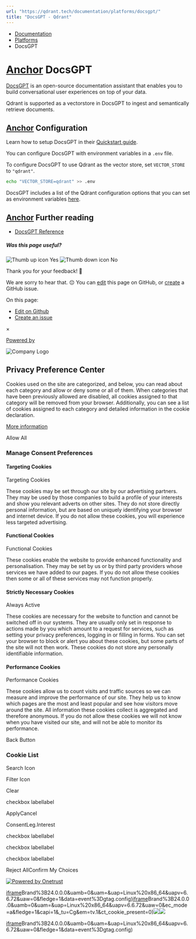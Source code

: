 ```yaml
---
url: "https://qdrant.tech/documentation/platforms/docsgpt/"
title: "DocsGPT - Qdrant"
---
```


- [Documentation](https://qdrant.tech/documentation/)
- [Platforms](https://qdrant.tech/documentation/platforms/)
- DocsGPT

# [Anchor](https://qdrant.tech/documentation/platforms/docsgpt/\#docsgpt) DocsGPT

[DocsGPT](https://docsgpt.arc53.com/) is an open-source documentation assistant that enables you to build conversational user experiences on top of your data.

Qdrant is supported as a vectorstore in DocsGPT to ingest and semantically retrieve documents.

## [Anchor](https://qdrant.tech/documentation/platforms/docsgpt/\#configuration) Configuration

Learn how to setup DocsGPT in their [Quickstart guide](https://docs.docsgpt.cloud/quickstart).

You can configure DocsGPT with environment variables in a `.env` file.

To configure DocsGPT to use Qdrant as the vector store, set `VECTOR_STORE` to `"qdrant"`.

```bash
echo "VECTOR_STORE=qdrant" >> .env

```

DocsGPT includes a list of the Qdrant configuration options that you can set as environment variables [here](https://github.com/arc53/DocsGPT/blob/00dfb07b15602319bddb95089e3dab05fac56240/application/core/settings.py#L46-L59).

## [Anchor](https://qdrant.tech/documentation/platforms/docsgpt/\#further-reading) Further reading

- [DocsGPT Reference](https://github.com/arc53/DocsGPT)

##### Was this page useful?

![Thumb up icon](https://qdrant.tech/icons/outline/thumb-up.svg)
Yes
![Thumb down icon](https://qdrant.tech/icons/outline/thumb-down.svg)
No

Thank you for your feedback! 🙏

We are sorry to hear that. 😔 You can [edit](https://qdrant.tech/github.com/qdrant/landing_page/tree/master/qdrant-landing/content/documentation/platforms/docsgpt.md) this page on GitHub, or [create](https://github.com/qdrant/landing_page/issues/new/choose) a GitHub issue.

On this page:

- [Edit on Github](https://github.com/qdrant/landing_page/tree/master/qdrant-landing/content/documentation/platforms/docsgpt.md)
- [Create an issue](https://github.com/qdrant/landing_page/issues/new/choose)

×

[Powered by](https://qdrant.tech/)

![Company Logo](https://cdn.cookielaw.org/logos/static/ot_company_logo.png)

## Privacy Preference Center

Cookies used on the site are categorized, and below, you can read about each category and allow or deny some or all of them. When categories that have been previously allowed are disabled, all cookies assigned to that category will be removed from your browser.
Additionally, you can see a list of cookies assigned to each category and detailed information in the cookie declaration.


[More information](https://qdrant.tech/legal/privacy-policy/#cookies-and-web-beacons)

Allow All

### Manage Consent Preferences

#### Targeting Cookies

Targeting Cookies

These cookies may be set through our site by our advertising partners. They may be used by those companies to build a profile of your interests and show you relevant adverts on other sites. They do not store directly personal information, but are based on uniquely identifying your browser and internet device. If you do not allow these cookies, you will experience less targeted advertising.

#### Functional Cookies

Functional Cookies

These cookies enable the website to provide enhanced functionality and personalisation. They may be set by us or by third party providers whose services we have added to our pages. If you do not allow these cookies then some or all of these services may not function properly.

#### Strictly Necessary Cookies

Always Active

These cookies are necessary for the website to function and cannot be switched off in our systems. They are usually only set in response to actions made by you which amount to a request for services, such as setting your privacy preferences, logging in or filling in forms. You can set your browser to block or alert you about these cookies, but some parts of the site will not then work. These cookies do not store any personally identifiable information.

#### Performance Cookies

Performance Cookies

These cookies allow us to count visits and traffic sources so we can measure and improve the performance of our site. They help us to know which pages are the most and least popular and see how visitors move around the site. All information these cookies collect is aggregated and therefore anonymous. If you do not allow these cookies we will not know when you have visited our site, and will not be able to monitor its performance.

Back Button

### Cookie List

Search Icon

Filter Icon

Clear

checkbox labellabel

ApplyCancel

ConsentLeg.Interest

checkbox labellabel

checkbox labellabel

checkbox labellabel

Reject AllConfirm My Choices

[![Powered by Onetrust](https://cdn.cookielaw.org/logos/static/powered_by_logo.svg)](https://www.onetrust.com/products/cookie-consent/)

[iframe](https://td.doubleclick.net/td/rul/10862264272?random=1748574749730&cv=11&fst=1748574749730&fmt=3&bg=ffffff&guid=ON&async=1&gtm=45be55s2h1v9117590405z8898302740za200zb898302740&gcd=13l3l3l3l1l1&dma=0&tag_exp=101509157~103116026~103130498~103130500~103200004~103233427~103252644~103252646~103351866~103351868~104481633~104481635~104559073~104559075&ptag_exp=101509157~102938614~103116026~103130498~103130500~103200004~103233427~103252644~103252646~103351866~103351868~104481633~104481635~104559073~104559075~104612245~104612247&u_w=1280&u_h=1024&url=https%3A%2F%2Fqdrant.tech%2Fdocumentation%2Fplatforms%2Fdocsgpt%2F&_ng=1&hn=www.googleadservices.com&frm=0&tiba=DocsGPT%20-%20Qdrant&npa=0&pscdl=noapi&auid=209577753.1748574750&uaa=x86&uab=64&uafvl=Google%2520Chrome%3B137.0.7151.55%7CChromium%3B137.0.7151.55%7CNot%252FA)Brand%3B24.0.0.0&uamb=0&uam=&uap=Linux%20x86_64&uapv=6.6.72&uaw=0&fledge=1&data=event%3Dgtag.config)[iframe](https://td.doubleclick.net/td/rul/10862264272?random=1748574749708&cv=11&fst=1748574749708&fmt=3&bg=ffffff&guid=ON&async=1&gcl_ctr=1&gtm=45be55s2h1v9117590405z8898302740za200zb898302740&gcd=13l3l3l3l1l1&dma=0&tag_exp=101509157~103116026~103130498~103130500~103200004~103233427~103252644~103252646~103351866~103351868~104481633~104481635~104559073~104559075&ptag_exp=101509157~102938614~103116026~103130498~103130500~103200004~103233427~103252644~103252646~103351866~103351868~104481633~104481635~104559073~104559075~104612245~104612247&u_w=1280&u_h=1024&url=https%3A%2F%2Fqdrant.tech%2Fdocumentation%2Fplatforms%2Fdocsgpt%2F&_ng=1&label=_FJrCMev-7EDEND_w7so&hn=www.googleadservices.com&frm=0&tiba=DocsGPT%20-%20Qdrant&value=0&bttype=purchase&npa=0&pscdl=noapi&auid=209577753.1748574750&uaa=x86&uab=64&uafvl=Google%2520Chrome%3B137.0.7151.55%7CChromium%3B137.0.7151.55%7CNot%252FA)Brand%3B24.0.0.0&uamb=0&uam=&uap=Linux%20x86_64&uapv=6.6.72&uaw=0&ec_mode=a&fledge=1&capi=1&_tu=Cg&em=tv.1&ct_cookie_present=0)![](https://t.co/1/i/adsct?bci=4&dv=America%2FAdak%26en-US%2Cen%26Google%20Inc.%26Linux%20x86_64%26255%261280%261024%264%2624%261280%261024%260%26na&eci=3&event=%7B%7D&event_id=ab9d2f1b-ec10-461d-91a9-dc1d53521b8f&integration=advertiser&p_id=Twitter&p_user_id=0&pl_id=5fb9528f-4650-49d0-8492-af271d3e22de&tw_document_href=https%3A%2F%2Fqdrant.tech%2Fdocumentation%2Fplatforms%2Fdocsgpt%2F&tw_iframe_status=0&txn_id=o81g6&type=javascript&version=2.3.33)![](https://analytics.twitter.com/1/i/adsct?bci=4&dv=America%2FAdak%26en-US%2Cen%26Google%20Inc.%26Linux%20x86_64%26255%261280%261024%264%2624%261280%261024%260%26na&eci=3&event=%7B%7D&event_id=ab9d2f1b-ec10-461d-91a9-dc1d53521b8f&integration=advertiser&p_id=Twitter&p_user_id=0&pl_id=5fb9528f-4650-49d0-8492-af271d3e22de&tw_document_href=https%3A%2F%2Fqdrant.tech%2Fdocumentation%2Fplatforms%2Fdocsgpt%2F&tw_iframe_status=0&txn_id=o81g6&type=javascript&version=2.3.33)

[iframe](https://td.doubleclick.net/td/rul/10862264272?random=1748574750717&cv=11&fst=1748574750717&fmt=3&bg=ffffff&guid=ON&async=1&gtm=45be55s2h1v9117590405za200zb898302740&gcd=13l3l3l3l1l1&dma=0&tag_exp=101509157~103116026~103130498~103130500~103200004~103233427~103252644~103252646~103351866~103351868~104481633~104481635~104559073~104559075&ptag_exp=101509157~102938614~103116026~103130498~103130500~103200004~103233427~103252644~103252646~103351866~103351868~104481633~104481635~104559073~104559075~104612245~104612247&u_w=1280&u_h=1024&url=https%3A%2F%2Fqdrant.tech%2Fdocumentation%2Fplatforms%2Fdocsgpt%2F&_ng=1&hn=www.googleadservices.com&frm=0&tiba=DocsGPT%20-%20Qdrant&did=dZTQ1Zm&gdid=dZTQ1Zm&npa=0&pscdl=noapi&auid=209577753.1748574750&uaa=x86&uab=64&uafvl=Google%2520Chrome%3B137.0.7151.55%7CChromium%3B137.0.7151.55%7CNot%252FA)Brand%3B24.0.0.0&uamb=0&uam=&uap=Linux%20x86_64&uapv=6.6.72&uaw=0&fledge=1&data=event%3Dgtag.config)